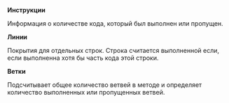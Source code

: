 **Инструкции**

Информация о количестве кода, который был выполнен или пропущен.

**Линии**

Покрытия для отдельных строк. Строка считается выполненной если, если выполненна хотя бы часть кода этой строки.
 
 **Ветки**
 
Подсчитывает общее количество ветвей в методе и определяет количество выполненных или пропущенных ветвей.